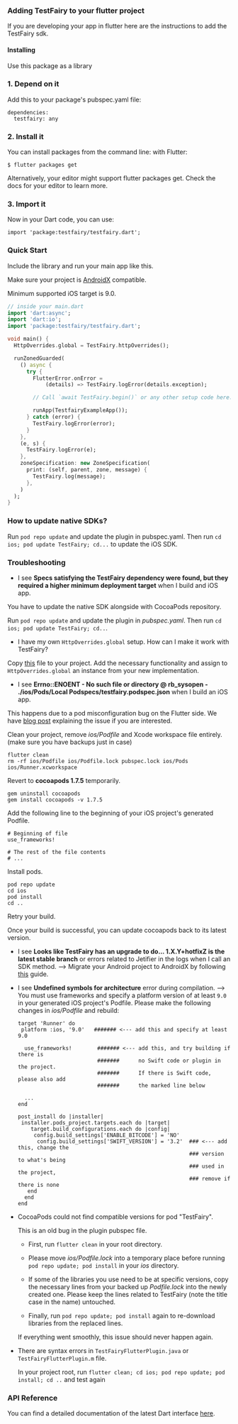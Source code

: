 ### Adding TestFairy to your flutter project

If you are developing your app in flutter here are the instructions to add the TestFairy sdk.

#### Installing
Use this package as a library

### 1. Depend on it
Add this to your package's pubspec.yaml file:

```
dependencies:
  testfairy: any
```

### 2. Install it
You can install packages from the command line:
with Flutter:
```
$ flutter packages get
```
Alternatively, your editor might support flutter packages get. Check the docs for your editor to learn more.

### 3. Import it
Now in your Dart code, you can use:
```
import 'package:testfairy/testfairy.dart';
```

### Quick Start
Include the library and run your main app like this. 

Make sure your project is [AndroidX](https://flutter.dev/docs/development/androidx-migration) compatible.

Minimum supported iOS target is 9.0.

```dart
// inside your main.dart
import 'dart:async';
import 'dart:io';
import 'package:testfairy/testfairy.dart';

void main() {
  HttpOverrides.global = TestFairy.httpOverrides();

  runZonedGuarded(
    () async {
      try {
        FlutterError.onError =
            (details) => TestFairy.logError(details.exception);

        // Call `await TestFairy.begin()` or any other setup code here.

        runApp(TestfairyExampleApp());
      } catch (error) {
        TestFairy.logError(error);
      }
    },
    (e, s) {
      TestFairy.logError(e);
    },
    zoneSpecification: new ZoneSpecification(
      print: (self, parent, zone, message) {
        TestFairy.log(message);
      },
    )
  );
}
```

### How to update native SDKs?

Run `pod repo update` and update the plugin in pubspec.yaml. Then run `cd ios; pod update TestFairy; cd...` to update the iOS SDK.

### Troubleshooting

* I see **Specs satisfying the TestFairy dependency were found, but they required a higher minimum deployment target** when I build and iOS app.

You have to update the native SDK alongside with CocoaPods repository.

Run `pod repo update` and update the plugin in *pubspec.yaml*. Then run `cd ios; pod update TestFairy; cd..`.

* I have my own `HttpOverrides.global` setup. How can I make it work with TestFairy?

Copy [this](https://github.com/testfairy/testfairy-flutter/blob/master/lib/src/network_logging.dart) file to your project. Add the necessary functionality and assign to `HttpOverrides.global` an instance from your new implementation.

* I see **Errno::ENOENT - No such file or directory @ rb_sysopen - ./ios/Pods/Local Podspecs/testfairy.podspec.json** when I build an iOS app.

This happens due to a pod misconfiguration bug on the Flutter side. We have [blog post](https://blog.testfairy.com/errnoenoent-fix-for-flutter-ios/) explaining the issue if you are interested.

Clean your project, remove *ios/Podfile* and Xcode workspace file entirely. (make sure you have backups just in case)
```
flutter clean
rm -rf ios/Podfile ios/Podfile.lock pubspec.lock ios/Pods ios/Runner.xcworkspace
```

Revert to **cocoapods 1.7.5** temporarily.
```
gem uninstall cocoapods
gem install cocoapods -v 1.7.5
```

Add the following line to the beginning of your iOS project's generated Podfile.
```
# Beginning of file
use_frameworks!

# The rest of the file contents
# ...
```

Install pods.
```
pod repo update
cd ios
pod install
cd ..
```

Retry your build.

Once your build is successful, you can update cocoapods back to its latest version.

* I see **Looks like TestFairy has an upgrade to do... 1.X.Y+hotfixZ is the latest stable branch** or errors related to Jetifier in the logs when I call an SDK method. --> Migrate your Android project to AndroidX by following [this](https://flutter.dev/docs/development/androidx-migration) guide.

* I see **Undefined symbols for architecture** error during compilation. --> You must use frameworks and specify a platform version of at least `9.0` in your generated iOS project's Podfile. Please make the following changes in *ios/Podfile* and rebuild:

  ```
  target 'Runner' do
   platform :ios, '9.0'   ####### <--- add this and specify at least 9.0

    use_frameworks!        ####### <--- add this, and try building if there is 
                           #######      no Swift code or plugin in the project.
                           #######      If there is Swift code, please also add 
                           #######      the marked line below
  
    ...
  end

  post_install do |installer|
   installer.pods_project.targets.each do |target|
      target.build_configurations.each do |config|
       config.build_settings['ENABLE_BITCODE'] = 'NO'
        config.build_settings['SWIFT_VERSION'] = '3.2'  ### <--- add this, change the 
                                                        ### version to what's being
                                                        ### used in the project, 
                                                        ### remove if there is none
     end
    end
  end
  ```

* CocoaPods could not find compatible versions for pod "TestFairy".

  This is an old bug in the plugin pubspec file. 
  
  - First, run `flutter clean` in your root directory. 

  - Please move *ios/Podfile.lock* into a temporary place before running `pod repo update; pod install` in your *ios* directory. 

  - If some of the libraries you use need to be at specific versions, copy the necessary lines from your backed up *Podfile.lock* into the newly created one. Please keep the lines related to TestFairy (note the title case in the name) untouched.

  - Finally, run `pod repo update; pod install` again to re-download libraries from the replaced lines.
   
   If everything went smoothly, this issue should never happen again.

* There are syntax errors in `TestFairyFlutterPlugin.java` or `TestFairyFlutterPlugin.m` file.

  In your project root, run `flutter clean; cd ios; pod repo update; pod install; cd ..` and test again

### API Reference
You can find a detailed documentation of the latest Dart interface [here](https://pub.dartlang.org/documentation/testfairy/latest/).
